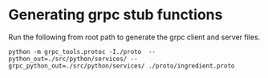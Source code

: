 



# Generating grpc stub functions
Run the following from root path to generate the grpc client and server files.
```
python -m grpc_tools.protoc -I./proto  --python_out=./src/python/services/ --grpc_python_out=./src/python/services/ ./proto/ingredient.proto
```